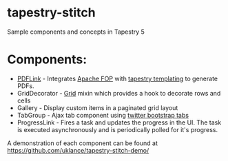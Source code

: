 tapestry-stitch
===============

Sample components and concepts in Tapestry 5

Components:
===========
*   [PDFLink](https://github.com/uklance/tapestry-stitch/wiki/PDFLink) - Integrates [Apache FOP](http://xmlgraphics.apache.org/fop) with [tapestry templating](http://tapestry.apache.org/component-templates.html) to generate PDFs.
*   GridDecorator - [Grid](http://tapestry.apache.org/current/apidocs/org/apache/tapestry5/corelib/components/Grid.html) mixin which provides a hook to decorate rows and cells
*   Gallery - Display custom items in a paginated grid layout
*   TabGroup - Ajax tab component using [twitter bootstrap tabs](http://twitter.github.com/bootstrap/javascript.html#tabs)
*   ProgressLink - Fires a task and updates the progress in the UI. The task is executed asynchronously and is periodically polled for it's progress.

A demonstration of each component can be found at https://github.com/uklance/tapestry-stitch-demo/
